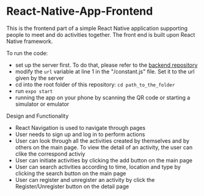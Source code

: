 # React-Native-App-Frontend
This is the frontend part of a simple React Native application supporting people to meet and do activities together.
The front end is built upon React Native framework.

To run the code:
- set up the server first. To do that, please refer to the [backend repository][1]
- modify the `url` variable at line 1 in the "/constant.js" file. Set it to the url given by the server
- cd into the root folder of this repository: `cd path_to_the_folder`
- run `expo start`
- running the app on your phone by scanning the QR code or starting a simulator or emulator

Design and Functionality
- React Navigation is used to navigate through pages
- User needs to sign up and log in to perform actions
- User can look through all the activities created by themselves and by others on the main page. To view the detail of an activity, the user can clike the correspond activiy
- User can initiate activities by clicking the add button on the main page
- User can search activities according to time, location and type by clicking the search button on the main page
- User can register and unregister an activity by click the Register/Unregister button on the detail page

[1]:https://github.com/xyang1127/React-Native-App-Backend
